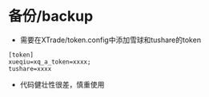 # 备份/backup

- 需要在XTrade/token.config中添加雪球和tushare的token
```
[token]
xueqiu=xq_a_token=xxxx;
tushare=xxxx
```


- 代码健壮性很差，慎重使用

